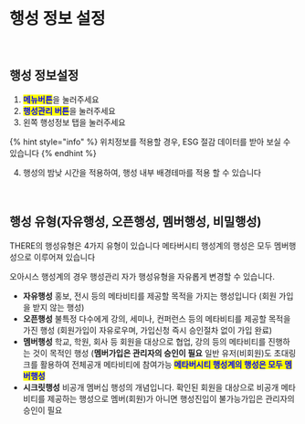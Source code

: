 # 행성 정보 설정

<figure><img src="../../../../../.gitbook/assets/스크린샷 2023-11-20 오후 8.21.27.png" alt=""><figcaption></figcaption></figure>

## 행성 정보설정

1. <mark style="color:blue;">**메뉴버튼**</mark>을 눌러주세요
2. <mark style="color:blue;">**행성관리 버튼**</mark>을 눌러주세요
3. 왼쪽 행성정보 탭을 눌러주세요

{% hint style="info" %}
위치정보를 적용할 경우, ESG 절감 데이터를 받아 보실 수 있습니다&#x20;
{% endhint %}

4. 행성의 밤낮 시간을 적용하여, 행성 내부 배경테마를 적용 할 수 있습니다

<figure><img src="../../../../../.gitbook/assets/스크린샷-2023-11-20-오후-8.24.20.gif" alt=""><figcaption></figcaption></figure>

## 행성 유형(자유행성, 오픈행성, 멤버행성, 비밀행성)

THERE의 행성유형은 4가지 유형이 있습니다 메타버시티 행성계의 행성은 모두 멤버행성으로 이루어져 있습니다

오아시스 행성계의 경우 행성관리 자가 행성유형을 자유롭게 변경할 수 있습니다.

* **자유행성** 홍보, 전시 등의 메타비티를 제공할 목적을 가지는 행성입니다 (회원 가입을 받지 않는 행성)
* **오픈행성** 불특정 다수에게 강의, 세미나, 컨퍼런스 등의 메타비티를 제공할 목적을 가진 행성 (회원가입이 자유로우며, 가입신청 즉시 승인절차 없이 가입 완료)
* **멤버행성** 학교, 학원, 회사 등 회원을 대상으로 협업, 강의 등의 메타비티를 진행하는 것이 목적인 행성 (**멤버가입은 관리자의 승인이 필요** 일반 유저(비회원)도 초대링크를 활용하여 전체공개 메타비티에 참여가능 <mark style="color:blue;">**메타버시티 행성계의 행성은 모두 멤버행성**</mark>
* **시크릿행성** 비공개 멤버십 행성의 개념입니다. 확인된 회원을 대상으로 비공개 메타비티를 제공하는 행성으로 멤버(회원)가 아니면 행성진입이 불가능가입은 관리자의 승인이 필요&#x20;
